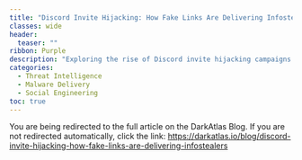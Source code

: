 ```yaml
---
title: "Discord Invite Hijacking: How Fake Links Are Delivering Infostealers"
classes: wide
header:
  teaser: ""
ribbon: Purple
description: "Exploring the rise of Discord invite hijacking campaigns delivering infostealers through fake links — published on the DarkAtlas blog."
categories:
  - Threat Intelligence
  - Malware Delivery
  - Social Engineering
toc: true
---
```


<html>
  <head>
    <meta http-equiv="refresh" content="3; url=https://darkatlas.io/blog/discord-invite-hijacking-how-fake-links-are-delivering-infostealers">
  </head>
  <body>
    <p>You are being redirected to the full article on the DarkAtlas Blog. If you are not redirected automatically, click the link:
      <a href="https://darkatlas.io/blog/discord-invite-hijacking-how-fake-links-are-delivering-infostealers" target="_blank" rel="noopener noreferrer">
        https://darkatlas.io/blog/discord-invite-hijacking-how-fake-links-are-delivering-infostealers
      </a>
    </p>
  </body>
</html>
